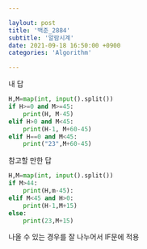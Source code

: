 ```yaml
---

laylout: post
title: '백준_2884'
subtitle: '알람시계'
date: 2021-09-18 16:50:00 +0900
categories: 'Algorithm'

---
```




내 답

```python
H,M=map(int, input().split())
if H>=0 and M>=45:
    print(H, M-45)
elif H>0 and M<45:
    print(H-1, M+60-45)
elif H==0 and M<45:
    print("23",M+60-45)
```



참고할 만한 답

```python
H,M=map(int, input().split())
if M>44:
	print(H,m-45):
elif M<45 and H>0:
	print(H-1,M+15)
else:
	print(23,M+15)
```



나올 수 있는 경우를 잘 나누어서 IF문에 적용